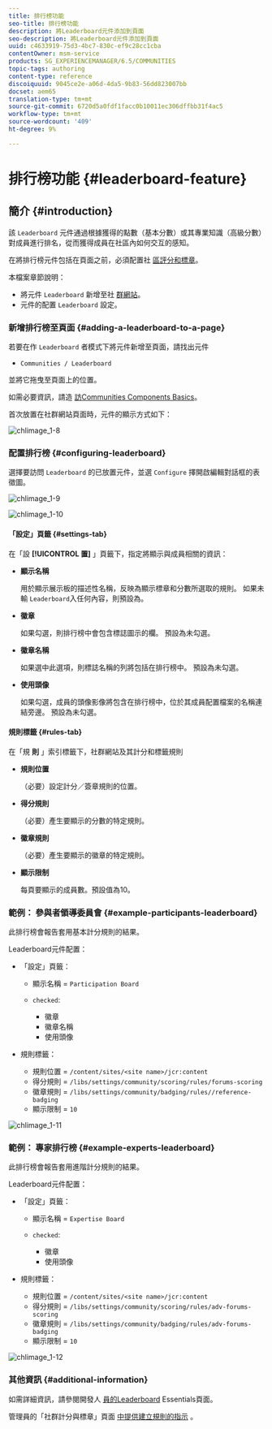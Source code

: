 ```yaml
---
title: 排行榜功能
seo-title: 排行榜功能
description: 將Leaderboard元件添加到頁面
seo-description: 將Leaderboard元件添加到頁面
uuid: c4633919-75d3-4bc7-830c-ef9c28cc1cba
contentOwner: msm-service
products: SG_EXPERIENCEMANAGER/6.5/COMMUNITIES
topic-tags: authoring
content-type: reference
discoiquuid: 9045ce2e-a06d-4da5-9b83-56dd823007bb
docset: aem65
translation-type: tm+mt
source-git-commit: 6720d5a0fdf1facc0b10011ec306dffbb31f4ac5
workflow-type: tm+mt
source-wordcount: '409'
ht-degree: 9%

---
```



# 排行榜功能 {#leaderboard-feature}

## 簡介 {#introduction}

該 `Leaderboard` 元件通過根據獲得的點數（基本分數）或其專業知識（高級分數）對成員進行排名，從而獲得成員在社區內如何交互的感知。

在將排行榜元件包括在頁面之前，必須配置社 [區評分和標章](/help/communities/implementing-scoring.md)。

本檔案章節說明：

* 將元件 `Leaderboard` 新增至社 [群網站](/help/communities/overview.md#community-sites)。
* 元件的配置 `Leaderboard` 設定。

### 新增排行榜至頁面 {#adding-a-leaderboard-to-a-page}

若要在作 `Leaderboard` 者模式下將元件新增至頁面，請找出元件

* `Communities / Leaderboard`

並將它拖曳至頁面上的位置。

如需必要資訊，請造 [訪Communities Components Basics](/help/communities/basics.md)。

首次放置在社群網站頁面時，元件的顯示方式如下：

![chlimage_1-8](assets/chlimage_1-8.png)

### 配置排行榜 {#configuring-leaderboard}

選擇要訪問 `Leaderboard` 的已放置元件，並選 `Configure` 擇開啟編輯對話框的表徵圖。

![chlimage_1-9](assets/chlimage_1-9.png)

![chlimage_1-10](assets/chlimage_1-10.png)

#### 「設定」頁籤 {#settings-tab}

在「設 **[!UICONTROL 置]** 」頁籤下，指定將顯示與成員相關的資訊：

* **顯示名稱**

   用於顯示展示板的描述性名稱，反映為顯示標章和分數所選取的規則。
如果未輸 `Leaderboard`入任何內容，則預設為。

* **徽章**

   如果勾選，則排行榜中會包含標誌圖示的欄。
預設為未勾選。

* **徽章名稱**

   如果選中此選項，則標誌名稱的列將包括在排行榜中。
預設為未勾選。

* **使用頭像**

   如果勾選，成員的頭像影像將包含在排行榜中，位於其成員配置檔案的名稱連結旁邊。
預設為未勾選。

#### 規則標籤 {#rules-tab}

在「規 **則** 」索引標籤下，社群網站及其計分和標籤規則

* **規則位置**

   （必要）設定計分／簽章規則的位置。

* **得分規則**

   （必要）產生要顯示的分數的特定規則。

* **徽章規則**

   （必要）產生要顯示的徽章的特定規則。

* **顯示限制**

   每頁要顯示的成員數。預設值為10。

### 範例： 參與者領導委員會 {#example-participants-leaderboard}

此排行榜會報告套用基本計分規則的結果。

Leaderboard元件配置：

* 「設定」頁籤：

   * 顯示名稱 = `Participation Board`
   * `checked`:

      * 徽章
      * 徽章名稱
      * 使用頭像

* 規則標籤：

   * 規則位置 = `/content/sites/<site name>/jcr:content`
   * 得分規則 = `/libs/settings/community/scoring/rules/forums-scoring`
   * 徽章規則 = `/libs/settings/community/badging/rules//reference-badging`
   * 顯示限制 = `10`

![chlimage_1-11](assets/chlimage_1-11.png)

### 範例： 專家排行榜 {#example-experts-leaderboard}

此排行榜會報告套用進階計分規則的結果。

Leaderboard元件配置：

* 「設定」頁籤：

   * 顯示名稱 = `Expertise Board`
   * `checked`:

      * 徽章
      * 使用頭像

* 規則標籤：

   * 規則位置 = `/content/sites/<site name>/jcr:content`
   * 得分規則 = `/libs/settings/community/scoring/rules/adv-forums-scoring`
   * 徽章規則 = `/libs/settings/community/badging/rules/adv-forums-badging`
   * 顯示限制 = `10`

![chlimage_1-12](assets/chlimage_1-12.png)

### 其他資訊 {#additional-information}

如需詳細資訊，請參閱開發人 [員的Leaderboard](/help/communities/leaderboard.md) Essentials頁面。

管理員的「社群計分與標章」頁面 [中提供建立規則的指示](/help/communities/implementing-scoring.md) 。
